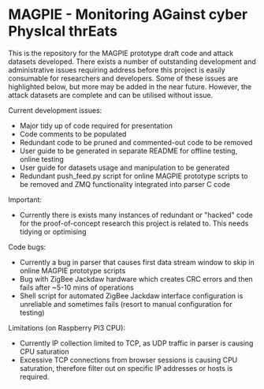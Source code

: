 # MAGPIE - Monitoring AGainst cyber PhysIcal thrEats

This is the repository for the MAGPIE prototype draft code and attack datasets developed. There exists a number of outstanding development and administrative issues requiring address before this project is easily consumable for researchers and developers. Some of these issues are highlighted below, but more may be added in the near future. However, the attack datasets are complete and can be utilised without issue. 

Current development issues:

- Major tidy up of code required for presentation
- Code comments to be populated
- Redundant code to be pruned and commented-out code to be removed
- User guide to be generated in separate README for offline testing, online testing
- User guide for datasets usage and manipulation to be generated
- Redundant push_feed.py script for online MAGPIE prototype scripts to be removed and ZMQ functionality integrated into parser C code

Important:

- Currently there is exists many instances of redundant or "hacked" code for the proof-of-concept research this project is related to. This needs tidying or optimising

Code bugs:

- Currently a bug in parser that causes first data stream window to skip in online MAGPIE prototype scripts
- Bug with ZigBee Jackdaw hardware which creates CRC errors and then fails after ~5-10 mins of operations
- Shell script for automated ZigBee Jackdaw interface configuration is unreliable and sometimes fails (resort to manual configuration for testing)


Limitations (on Raspberry PI3 CPU):

- Currently IP collection limited to TCP, as UDP traffic in parser is causing CPU saturation
- Excessive TCP connections from browser sessions is causing CPU saturation, therefore filter out on specific IP addresses or hosts is required. 
